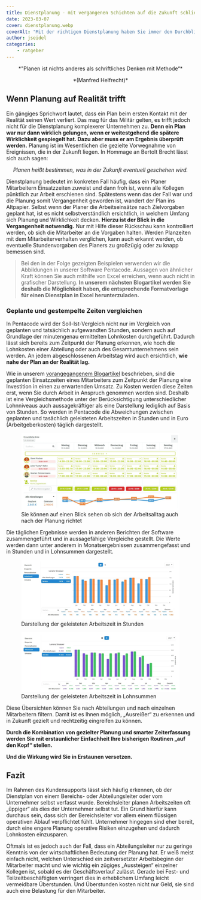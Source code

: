 ```yaml
---
title: Dienstplanung - mit vergangenen Schichten auf die Zukunft schließen
date: 2023-03-07
cover: dienstplanung.webp
coverAlt: "Mit der richtigen Dienstplanung haben Sie immer den Durchblick"
author: jseidel
categories:
    - ratgeber
---
```


<p style="text-align: center;"> *"Planen ist nichts anderes als schriftliches Denken mit Methode“* </p>

<p style="text-align: center;"> *(Manfred Helfrecht)* </p>

## Wenn Planung auf Realität trifft

Ein gängiges Sprichwort lautet, dass ein Plan beim ersten Kontakt mit der Realität seinen Wert verliert. Das mag für das Militär gelten, es trifft jedoch nicht für die Dienstplanung komplexerer Unternehmen zu. **Denn ein Plan war nur dann wirklich gelungen, wenn er weitestgehend die spätere Wirklichkeit gespiegelt hat. Dazu aber muss er am Ergebnis überprüft werden.** Planung ist im Wesentlichen die gezielte Vorwegnahme von Ereignissen, die in der Zukunft liegen. In Hommage an Bertolt Brecht lässt sich auch sagen:

*<p style="text-align: center;"> Planen heißt bestimmen, was in der Zukunft eventuell geschehen wird. </p>*

Dienstplanung bedeutet im konkreten Fall häufig, dass ein Planer Mitarbeitern Einsatzzeiten zuweist und dann froh ist, wenn alle Kollegen pünktlich zur Arbeit erschienen sind. Spätestens wenn das der Fall war und die Planung somit Vergangenheit geworden ist, wandert der Plan ins Altpapier. Selbst wenn der Planer die Arbeitseinsätze nach Zielvorgaben geplant hat, ist es nicht selbstverständlich ersichtlich, in welchem Umfang sich Planung und Wirklichkeit decken. **Hierzu ist der Blick in die Vergangenheit notwendig.** Nur mit Hilfe dieser Rückschau kann kontrolliert werden, ob sich die Mitarbeiter an die Vorgaben halten. Werden Planzeiten mit dem Mitarbeiterverhalten verglichen, kann auch erkannt werden, ob eventuelle Stundenvorgaben des Planers zu großzügig oder zu knapp bemessen sind.

> Bei den in der Folge gezeigten Beispielen verwenden wir die Abbildungen in unserer Software Pentacode. Aussagen von ähnlicher Kraft können Sie auch mithilfe von Excel erreichen, wenn auch nicht in grafischer Darstellung. **In unserem nächsten Blogartikel werden Sie deshalb die Möglichkeit haben, die entsprechende Formatvorlage für einen Dienstplan in Excel herunterzuladen.**

### Geplante und gestempelte Zeiten vergleichen

In Pentacode wird der Soll-Ist-Vergleich nicht nur im Vergleich von geplanten und tatsächlich aufgewandten Stunden, sondern auch auf Grundlage der minutengenau ermittelten Lohnkosten durchgeführt. Dadurch lässt sich bereits zum Zeitpunkt der Planung erkennen, wie hoch die Lohnkosten einer Abteilung oder auch des Gesamtunternehmens sein werden. An jedem abgeschlossenen Arbeitstag wird auch ersichtlich, **wie nahe der Plan an der Realität lag.**

Wie in unserem [vorangegangenem Blogartikel](/blog/zeiterfassung_dienstplanung) beschrieben, sind die geplanten Einsatzzeiten eines Mitarbeiters zum Zeitpunkt der Planung eine Investition in einen zu erwartenden Umsatz. Zu Kosten werden diese Zeiten erst, wenn Sie durch Arbeit in Anspruch genommen worden sind. Deshalb ist eine Vergleichsmethode unter der Berücksichtigung unterschiedlicher Lohnniveaus auch aussagekräftiger als eine Darstellung lediglich auf Basis von Stunden. So werden in Pentacode die Abweichungen zwischen geplanten und tasächlich geleisteten Arbeitszeiten in Stunden und in Euro (Arbeitgeberkosten) täglich dargestellt.

<figure>
<img src="planung_vergleich.webp" alt="Grafischer Vergleich geplanter und geleisteter Stunden" />
<figcaption> Sie können auf einen Blick sehen ob sich der Arbeitsalltag auch nach der Planung richtet </figcaption>
</figure>

Die täglichen Ergebnisse werden in anderen Berichten der Software zusammengeführt und in aussagefähige Vergleiche gestellt. Die Werte werden dann unter anderem in Monatsergebnissen zusammengefasst und in Stunden und in Lohnsummen dargestellt.

<figure>
<img src="stunden_vergleich.webp" alt="Darstellung der geleisteten Arbeitszeit in Stunden" />
<figcaption> Darstellung der geleisteten Arbeitszeit in Stunden </figcaption>
</figure>


<figure>
<img src="kosten_vergleich.webp" alt="Darstellung der geleisteten Arbeitszeit in Lohnsummen" />
<figcaption> Darstellung der geleisteten Arbeitszeit in Lohnsummen </figcaption>
</figure>


Diese Übersichten können Sie nach Abteilungen und nach einzelnen Mitarbeitern filtern. Damit ist es Ihnen möglich, „Ausreißer“ zu erkennen und in Zukunft gezielt und rechtzeitig eingreifen zu können.

**Durch die Kombination von gezielter Planung und smarter Zeiterfassung werden Sie mit erstaunlicher Einfachheit Ihre bisherigen Routinen „auf den Kopf“ stellen.**

**Und die Wirkung wird Sie in Erstaunen versetzen.**

## Fazit

Im Rahmen des Kundensupports lässt sich häufig erkennen, ob der Dienstplan von einem Bereichs- oder Abteilungsleiter oder vom Unternehmer selbst verfasst wurde. Bereichsleiter planen Arbeitszeiten oft „üppiger“ als dies der Unternehmer selbst tut. Ein Grund hierfür kann durchaus sein, dass sich der Bereichsleiter vor allem einem flüssigen operativen Ablauf verpflichtet fühlt. Unternehmer hingegen sind eher bereit, durch eine engere Planung operative Risiken einzugehen und dadurch Lohnkosten einzusparen.

Oftmals ist es jedoch auch der Fall, dass ein Abteilungsleiter nur zu geringe Kenntnis von der wirtschaftlichen Bedeutung der Planung hat. Er weiß meist einfach nicht, welchen Unterschied ein zeitversetzter Arbeitsbeginn der Mitarbeiter macht und wie wichtig ein zügiges „Aussteigen“ einzelner Kollegen ist, sobald es der Geschäftsverlauf zulässt. Gerade bei Fest- und Teilzeitbeschäftigten verringert dies in erheblichem Umfang leicht vermeidbare Überstunden. Und Überstunden kosten nicht nur Geld, sie sind auch eine Belastung für den Mitarbeiter.